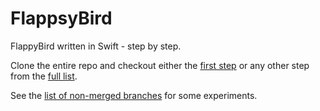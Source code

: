 FlappsyBird
===========

FlappyBird written in Swift - step by step.

Clone the entire repo and checkout either the [first step](tree/steps/001_clean_new_xcode_project)
or any other step from the [full list](branches?merged=1).

See the [list of non-merged branches](branches?merged=0) for some experiments.
